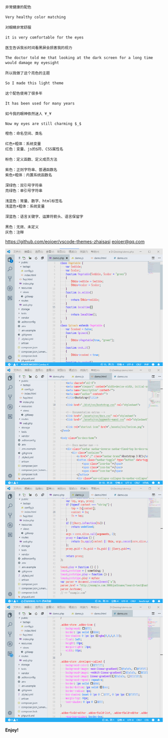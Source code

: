 ```
非常健康的配色

Very healthy color matching

对眼睛非常舒服

it is very comfortable for the eyes

医生告诉我长时间看黑屏会损害我的视力

The doctor told me that looking at the dark screen for a long time would damage my eyesight

所以我做了这个亮色的主题

So I made this light theme

这个配色使用了很多年

It has been used for many years 

如今我的眼神依然迷人 ¥_¥

Now my eyes are still charming $_$
```

```
橙色：命名空间、类名

红色+粗体：系统变量
红色：变量、js的$符、CSS属性名

粉色：定义函数、定义成员方法

紫色：正则字符串、普通函数名
紫色+粗体：内置系统函数名

深绿色：双引号字符串
亮绿色：单引号字符串

浅蓝色：常量、数字、html标签名
浅蓝色+粗体：系统变量

深蓝色：语言关键字、运算符箭头、语言保留字

黑色：无效、未定义
灰色：注释

```

https://github.com/eoioer/vscode-themes-zhaisasi
eoioer@qq.com

![Image text](https://raw.githubusercontent.com/eoioer/vscode-themes-zhaisasi/master/img/php.png)
![Image text](https://raw.githubusercontent.com/eoioer/vscode-themes-zhaisasi/master/img/html.png)
![Image text](https://raw.githubusercontent.com/eoioer/vscode-themes-zhaisasi/master/img/js.png)
![Image text](https://raw.githubusercontent.com/eoioer/vscode-themes-zhaisasi/master/img/css.png)

**Enjoy!**
